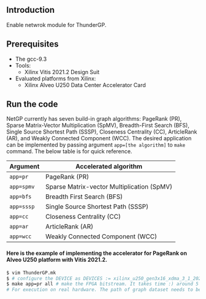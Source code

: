 ## Introduction

Enable netwrok module for ThunderGP. 

## Prerequisites
* The gcc-9.3
* Tools:
    * Xilinx Vitis 2021.2 Design Suit
* Evaluated platforms from Xilinx:
    * Xilinx Alveo U250 Data Center Accelerator Card

## Run the code
NetGP currently has seven build-in graph algorithms: PageRank (PR), Sparse Matrix-Vector Multiplication (SpMV), Breadth-First Search (BFS), Single Source Shortest Path (SSSP), Closeness Centrality (CC), ArticleRank (AR), and Weakly Connected Component (WCC). 
The desired application can be implemented by passing argument ```app=[the algorithm]``` to ``` make ``` command. The below table is for quick reference.

| Argument    | Accelerated algorithm  |
|--------------|--------------|
| ```app=pr``` | PageRank (PR)|
| ```app=spmv``` | Sparse Matrix-vector Multiplication (SpMV) |
| ```app=bfs``` | Breadth First Search (BFS)|
| ```app=sssp``` | Single Source Shortest Path (SSSP)|
| ```app=cc``` | Closeness Centrality (CC)|
| ```app=ar``` | ArticleRank  (AR)|
| ```app=wcc``` | Weakly Connected Component  (WCC)|

#### Here is the example of implementing the accelerator for PageRank on Alveo U250 platform with Vitis 2021.2. 
```sh
$ vim ThunderGP.mk 
$ # configure the DEVICE as DEVICES := xilinx_u250_gen3x16_xdma_3_1_202020_1; configure TARGETS := hw
$ make app=pr all # make the FPGA bitstream. It takes time :) around 5 hours.
# For execution on real hardware. The path of graph dataset needs to be provided by the user. 
```





